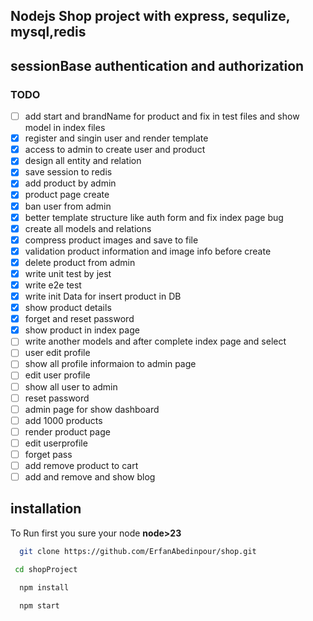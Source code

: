 ## Nodejs Shop project with express, sequlize, mysql,redis

## sessionBase authentication and authorization

### TODO
- [ ] add start and brandName for product and fix in test files and show model in index files
- [x] register and singin user and render template
- [x] access to admin to create user and product
- [x] design all entity and relation
- [x] save session to redis
- [x] add product by admin
- [x] product page create
- [x] ban user from admin
- [x] better template structure like auth form and fix index page bug
- [x] create all models and relations
- [x] compress product images and save to file
- [x] validation product information and image info before create
- [x] delete product from admin
- [x] write unit test by jest
- [x] write e2e test
- [x] write init Data for insert product in DB
- [x] show product details
- [x] forget and reset password
- [x] show product in index page
- [ ] write another models and after complete index page and select
- [ ] user edit profile
- [ ] show all profile informaion to admin page
- [ ] edit user profile
- [ ] show all user to admin
- [ ] reset password
- [ ] admin page for show dashboard
- [ ] add 1000 products
- [ ] render product page
- [ ] edit userprofile
- [ ] forget pass
- [ ] add remove product to cart
- [ ] add and remove and show blog

## installation

To Run first you sure your node **node>23**

```sh
  git clone https://github.com/ErfanAbedinpour/shop.git
```

```sh
 cd shopProject
```

```sh
  npm install
```

```sh
  npm start
```
